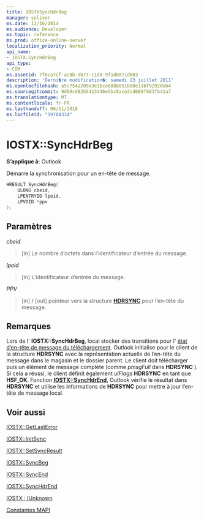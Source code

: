 ```yaml
---
title: IOSTXSyncHdrBeg
manager: soliver
ms.date: 11/16/2014
ms.audience: Developer
ms.topic: reference
ms.prod: office-online-server
localization_priority: Normal
api_name:
- IOSTX.SyncHdrBeg
api_type:
- COM
ms.assetid: 7f8ca7cf-ac0b-9b77-c1dd-9f1d0871d603
description: 'Derni�re modification�: samedi 23 juillet 2011'
ms.openlocfilehash: a5c754a209a3e1bce8888851b88e116f92920eb4
ms.sourcegitcommit: 9d60cd82b5413446e5bc8ace2cd689f683fb41a7
ms.translationtype: MT
ms.contentlocale: fr-FR
ms.lasthandoff: 06/11/2018
ms.locfileid: "19784334"
---
```

# <a name="iostxsynchdrbeg"></a>IOSTX::SyncHdrBeg

  
  
**S’applique à**: Outlook 
  
Démarre la synchronisation pour un en-tête de message.
  
```cpp
HRESULT SyncHdrBeg( 
    ULONG cbeid, 
    LPENTRYID lpeid, 
    LPVOID *ppv 
);
```

## <a name="parameters"></a>Paramètres

 _cbeid_
  
> [in] Le nombre d’octets dans l’identificateur d’entrée du message.
    
 _lpeid_
  
> [in] L’identificateur d’entrée du message.
    
 _PPV_
  
>  [in] / [out] pointeur vers la structure **[HDRSYNC](hdrsync.md)** pour l’en-tête du message. 
    
## <a name="remarks"></a>Remarques

Lors de l' **IOSTX::SyncHdrBeg**, local stocker des transitions pour l' [état d’en-tête de message du téléchargement](download-message-header-state.md). Outlook initialise pour le client de la structure **HDRSYNC** avec la représentation actuelle de l’en-tête du message dans le magasin et le dossier parent. Le client doit télécharger puis un élément de message complète (comme *pmsgFull* dans **HDRSYNC** ). Si cela a réussi, le client définit également *ulFlags* **HDRSYNC** en tant que **HSF_OK**. Fonction **[IOSTX::SyncHdrEnd](iostx-synchdrend.md)**, Outlook vérifie le résultat dans **HDRSYNC** et utilise les informations de **HDRSYNC** pour mettre à jour l’en-tête de message local. 
  
## <a name="see-also"></a>Voir aussi



[IOSTX::GetLastError](iostx-getlasterror.md)
  
[IOSTX::InitSync](iostx-initsync.md)
  
[IOSTX::SetSyncResult](iostx-setsyncresult.md)
  
[IOSTX::SyncBeg](iostx-syncbeg.md)
  
[IOSTX::SyncEnd](iostx-syncend.md)
  
[IOSTX::SyncHdrEnd](iostx-synchdrend.md)
  
[IOSTX : IUnknown](iostxiunknown.md)


[Constantes MAPI](mapi-constants.md)

